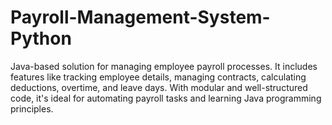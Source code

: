 # Payroll-Management-System-Python
Java-based solution for managing employee payroll processes. It includes features like tracking employee details, managing contracts, calculating deductions, overtime, and leave days. With modular and well-structured code, it's ideal for automating payroll tasks and learning Java programming principles.
